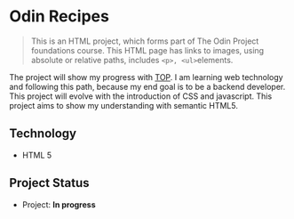 # Odin Recipes

> This is an HTML project, which forms part of The Odin Project foundations course. This HTML page has links to images, using absolute or relative paths, includes `<p>, <ul>`elements.

The project will show my progress with [TOP](https://www.theodinproject.com). I am learning web technology and following this path, because my end goal is to be a backend developer. This project will evolve with the introduction of CSS and javascript. This project aims to show my understanding with semantic HTML5.

## Technology

- HTML 5

## Project Status

- Project: **In progress**
